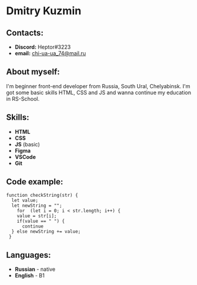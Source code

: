 # Dmitry Kuzmin
## Contacts:
* __Discord:__ Heptor#3223
* __email:__ chi-ua-ua_74@mail.ru
## About myself:
I'm beginner front-end developer from Russia, South Ural, Chelyabinsk. 
I'm got some basic skills HTML, CSS and JS and wanna continue my education in RS-School.
## Skills:
* __HTML__
* __CSS__
* __JS__ (basic)
* __Figma__
* __VSCode__
* __Git__
## Code example:
```
function checkString(str) {
  let value;
  let newString = "";
    for  (let i = 0; i < str.length; i++) {
    value = str[i];
    if(value == " ") {
      continue
  } else newString += value;
 }
  ```
  
## Languages:
* __Russian__ - native
* __English__ - B1
